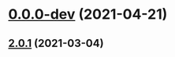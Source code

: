 # [0.0.0-dev](https://github.com/AlexRogalskiy/screenshots/compare/v2.0.1...v0.0.0-dev) (2021-04-21)



## [2.0.1](https://github.com/AlexRogalskiy/screenshots/compare/2.0.1...v2.0.1) (2021-03-04)



